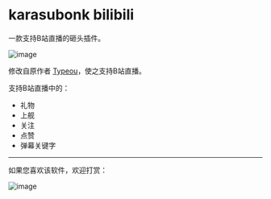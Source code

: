 # karasubonk bilibili
一款支持B站直播的砸头插件。

![image](https://github.com/LuiScreaMed/karasubonk/assets/73584430/98a95f5e-7dce-468a-8ac4-0e8073ecb5b9)

修改自原作者 [Typeou](https://github.com/typeou/karasubonk)，使之支持B站直播。

支持B站直播中的：
- 礼物
- 上舰
- 关注
- 点赞
- 弹幕关键字

---

如果您喜欢该软件，欢迎打赏：

![image](https://github.com/LuiScreaMed/karasubonk/assets/73584430/9a4b86e0-347e-4fdd-aa87-59fef32f35b4)
